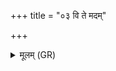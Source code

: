 +++
title = "०३ वि ते मदम्"

+++
<details><summary>मूलम् (GR)</summary>

वि ते मदं मदवति  
शरुम् इव पातयामसि ।  
प्र त्वा चरुम् इव येषन्तं  
वचसा स्थापयामसि ॥
</details>
